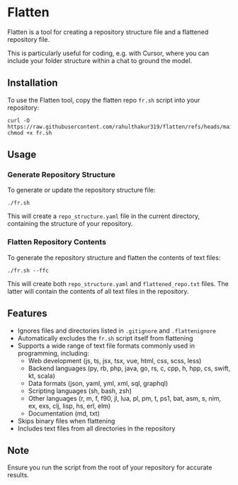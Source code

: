 # Flatten

Flatten is a tool for creating a repository structure file and a flattened repository file.

This is particularly useful for coding, e.g. with Cursor, where you can include your folder structure within a chat to ground the model.

## Installation

To use the Flatten tool, copy the flatten repo `fr.sh` script into your repository:

```
curl -O https://raw.githubusercontent.com/rahulthakur319/flatten/refs/heads/main/fr.sh
chmod +x fr.sh
```

## Usage

### Generate Repository Structure

To generate or update the repository structure file:

```
./fr.sh
```

This will create a `repo_structure.yaml` file in the current directory, containing the structure of your repository.

### Flatten Repository Contents

To generate the repository structure and flatten the contents of text files:

```
./fr.sh --ffc
```

This will create both `repo_structure.yaml` and `flattened_repo.txt` files. The latter will contain the contents of all text files in the repository.

## Features

- Ignores files and directories listed in `.gitignore` and `.flattenignore`
- Automatically excludes the `fr.sh` script itself from flattening
- Supports a wide range of text file formats commonly used in programming, including:
  - Web development (js, ts, jsx, tsx, vue, html, css, scss, less)
  - Backend languages (py, rb, php, java, go, rs, c, cpp, h, hpp, cs, swift, kt, scala)
  - Data formats (json, yaml, yml, xml, sql, graphql)
  - Scripting languages (sh, bash, zsh)
  - Other languages (r, m, f, f90, jl, lua, pl, pm, t, ps1, bat, asm, s, nim, ex, exs, clj, lisp, hs, erl, elm)
  - Documentation (md, txt)
- Skips binary files when flattening
- Includes text files from all directories in the repository

## Note

Ensure you run the script from the root of your repository for accurate results.